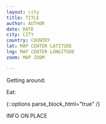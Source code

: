 ```yaml
---
layout: city
title: TITLE
author: AUTHOR
date: DATE
city: CITY
country: COUNTRY
lat: MAP CENTER LATITUDE
lng: MAP CENTER LONGITUDE
zoom: MAP ZOOM

---
```


<!-- some basic information about the city -->
Getting around:

Eat:

{::options parse_block_html="true" /}

<div id="places-meta">
<div class="place" data-type="TYPE" data-price="NUMBER" data-link="TRIPADVISOR 
LINK" data-name="PLACE NAME">
INFO ON PLACE
</div>
</div>

<!-- TYPES

  sightseeing: historical landmarks, touristy things
  food: restaurants and food experiences
  shopping: cool shops
  nature: parks, hikes, nice scenery
  nightlife: clubs, bars
  experience: cool things to try at least once
  other: misc

-->

<!-- PRICE NUMBER

1 = <$10
2 = $11-$30
3 = $31-$60
4 = >$61

-->
